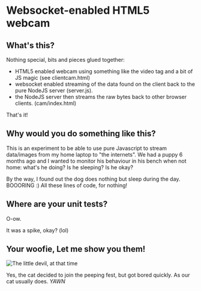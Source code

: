 # Websocket-enabled HTML5 webcam

## What's this? 

Nothing special, bits and pieces glued together:

* HTML5 enabled webcam using something like the video tag and a bit of JS magic (see clientcam.html)
* websocket enabled streaming of the data found on the client back to the pure NodeJS server (server.js).
* the NodeJS server then streams the raw bytes back to other browser clients. (cam/index.html)

That's it!

## Why would you do something like this?

This is an experiment to be able to use pure Javascript to stream data/images from my home laptop to "the internets". We had a puppy 6 months ago and I wanted to monitor his behaviour in his bench when not home: what's he doing? Is he sleeping? Is he okay?

By the way, I found out the dog does nothing but sleep during the day. BOOORING :) All these lines of code, for nothing!

## Where are your unit tests?

O-ow. 

It was a spike, okay? (lol)

## Your woofie, Let me show you them!

![The little devil, at that time](http://i57.tinypic.com/33clu7b.png)

Yes, the cat decided to join the peeping fest, but got bored quickly. As our cat usually does. *YAWN*
